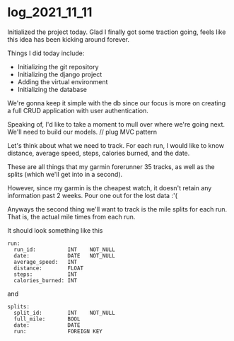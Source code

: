 # log_2021_11_11

Initialized the project today. Glad I finally got some traction going, feels like this idea has been kicking around forever.

Things I did today include:
- Initializing the git repository
- Initializing the django project
- Adding the virtual environment
- Initializing the database

We're gonna keep it simple with the db since our focus is more on creating a full CRUD application with user authentication.

Speaking of, I'd like to take a moment to mull over where we're going next. We'll need to build our models. // plug MVC pattern

Let's think about what we need to track. For each run, I would like to know distance, average speed, steps, calories burned, and the date.

These are all things that my garmin forerunner 35 tracks, as well as the splits (which we'll get into in a second).

However, since my garmin is the cheapest watch, it doesn't retain any information past 2 weeks. Pour one out for the lost data :'(

Anyways the second thing we'll want to track is the mile splits for each run. That is, the actual mile times from each run.

It should look something like this

```
run:
  run_id:          INT    NOT_NULL
  date:            DATE   NOT_NULL
  average_speed:   INT
  distance:        FLOAT
  steps:           INT
  calories_burned: INT
```

and

```
splits:
  split_id:        INT    NOT_NULL
  full_mile:       BOOL
  date:            DATE
  run:             FOREIGN KEY
```
